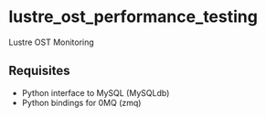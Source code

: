 # lustre_ost_performance_testing
Lustre OST Monitoring

## Requisites
* Python interface to MySQL (MySQLdb)
* Python bindings for 0MQ (zmq)
